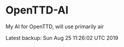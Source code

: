 # OpenTTD-AI
My AI for OpenTTD, will use primarily air

Latest backup: Sun Aug 25 11:26:02 UTC 2019
